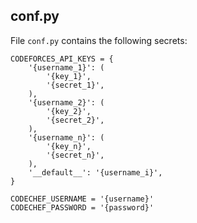 ## conf.py

File `conf.py` contains the following secrets:
```
CODEFORCES_API_KEYS = {
    '{username_1}': (
        '{key_1}',
        '{secret_1}',
    ),
    '{username_2}': (
        '{key_2}',
        '{secret_2}',
    ),
    '{username_n}': (
        '{key_n}',
        '{secret_n}',
    ),
    '__default__': '{username_i}',
}

CODECHEF_USERNAME = '{username}'
CODECHEF_PASSWORD = '{password}'
```
